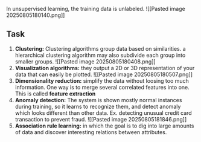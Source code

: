 In unsupervised learning, the training data is unlabeled.
![[Pasted image 20250805180140.png]]

## Task
1. **Clustering:** Clustering algorithms group data based on similarities.
   a hierarchical clustering algorithm may also subdivide each group into smaller groups.
   ![[Pasted image 20250805180408.png]]
2. **Visualization algorithms:** they output a 2D or 3D representation of your data that can easily be plotted.
   ![[Pasted image 20250805180507.png]]
3. **Dimensionality reduction:** simplify the data without loosing too much information. One way is to merge several correlated features into one. This is called **feature extraction**
4. **Anomaly detection:** The system is shown mostly normal instances during training, so it learns to recognize them, and detect anomaly which looks different than other data.
   Ex. detecting unusual credit card transaction to prevent fraud.
   ![[Pasted image 20250805181846.png]]
5. **Association rule learning:** in which the goal is to dig into large amounts of data and discover interesting relations between attributes.